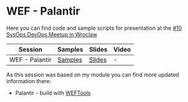 # WEF - Palantir

Here you can find code and sample scripts for presentation at the [#10 SysOps DevOps Meetup in Wroclaw](https://www.meetup.com/SysOpsWro/events/264363369/0)

|Session|Samples|Slides|Video|
|--|--|--|--|
|WEF - Palantir|[Samples](./Code)|[Slides](./WEF_SODO.pdf)|-|

As this session was based on my module you can find more updated information there:

- Palantir - build with [WEFTools](https://github.com/mczerniawski/WEFTools)
